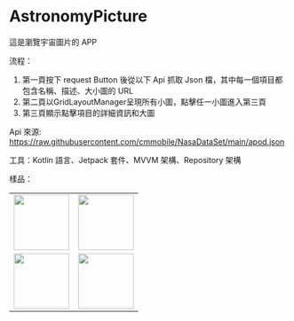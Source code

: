 # AstronomyPicture

這是瀏覽宇宙圖片的 APP

流程：
1. 第一頁按下 request Button 後從以下 Api 抓取 Json 檔，其中每一個項目都包含名稱、描述、大小圖的 URL
2. 第二頁以GridLayoutManager呈現所有小圖，點擊任一小圖進入第三頁
3. 第三頁顯示點擊項目的詳細資訊和大圖

Api 來源: https://raw.githubusercontent.com/cmmobile/NasaDataSet/main/apod.json

工具：Kotlin 語言、Jetpack 套件、MVVM 架構、Repository 架構

樣品：

<table>
  <tr>
    <td>
      <image src="https://user-images.githubusercontent.com/45554149/137345660-d845bde8-ad7f-4952-b3d1-0300e61dd519.jpg" width="100dp"/>
    </td>
    <td>
      <image src="https://user-images.githubusercontent.com/45554149/137345662-882d3d04-c1e4-421d-878b-72a13d248006.jpg" width="100dp"/>
    </td>
  </tr>
  <tr>
    <td>
      <image src="https://user-images.githubusercontent.com/45554149/137345657-d98b352e-7c5c-4195-aea2-6d65716b5340.jpg" width="100dp"/>
    </td>
    <td>
      <image src="https://user-images.githubusercontent.com/45554149/137345644-a1238321-d26b-430d-a87b-6599892ffe67.jpg" width="100dp"/>
    </td>
  </tr>
</table>
